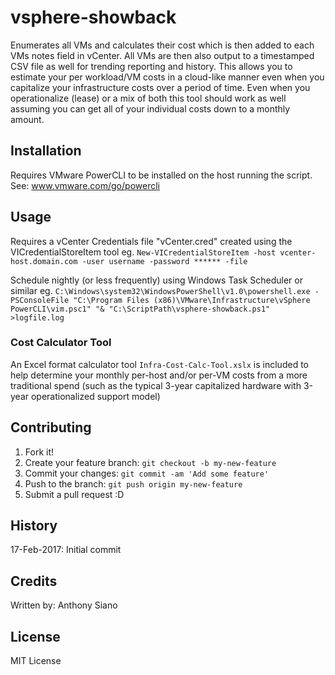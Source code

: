 # vsphere-showback

Enumerates all VMs and calculates their cost which is then added to each VMs notes field in vCenter.
All VMs are then also output to a timestamped CSV file as well for trending reporting and history.
This allows you to estimate your per workload/VM costs in a cloud-like manner even when you capitalize
your infrastructure costs over a period of time. Even when you operationalize (lease) or a mix of both
this tool should work as well assuming you can get all of your individual costs down to a monthly amount.

## Installation

Requires VMware PowerCLI to be installed on the host running the script. See: www.vmware.com/go/powercli

## Usage

Requires a vCenter Credentials file "vCenter.cred" created using the VICredentialStoreItem tool eg. `New-VICredentialStoreItem -host vcenter-host.domain.com -user username -password ****** -file`

Schedule nightly (or less frequently) using Windows Task Scheduler or similar eg. `C:\Windows\system32\WindowsPowerShell\v1.0\powershell.exe -PSConsoleFile "C:\Program Files (x86)\VMware\Infrastructure\vSphere PowerCLI\vim.psc1" "& "C:\ScriptPath\vsphere-showback.ps1" >logfile.log`

### Cost Calculator Tool
An Excel format calculator tool `Infra-Cost-Calc-Tool.xslx` is included to help determine your monthly per-host and/or per-VM costs from a more traditional spend (such as the typical 3-year capitalized hardware with 3-year operationalized support model)

## Contributing

1. Fork it!
2. Create your feature branch: `git checkout -b my-new-feature`
3. Commit your changes: `git commit -am 'Add some feature'`
4. Push to the branch: `git push origin my-new-feature`
5. Submit a pull request :D

## History

17-Feb-2017: Initial commit

## Credits

Written by: Anthony Siano

## License

MIT License
